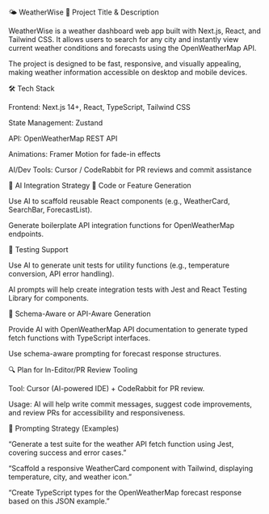🌤️ WeatherWise
🔖 Project Title & Description

WeatherWise is a weather dashboard web app built with Next.js, React, and Tailwind CSS. It allows users to search for any city and instantly view current weather conditions and forecasts using the OpenWeatherMap API.

The project is designed to be fast, responsive, and visually appealing, making weather information accessible on desktop and mobile devices.

🛠️ Tech Stack

Frontend: Next.js 14+, React, TypeScript, Tailwind CSS

State Management: Zustand

API: OpenWeatherMap REST API

Animations: Framer Motion for fade-in effects

AI/Dev Tools: Cursor / CodeRabbit for PR reviews and commit assistance

🧠 AI Integration Strategy
🧱 Code or Feature Generation

Use AI to scaffold reusable React components (e.g., WeatherCard, SearchBar, ForecastList).

Generate boilerplate API integration functions for OpenWeatherMap endpoints.

🧪 Testing Support

Use AI to generate unit tests for utility functions (e.g., temperature conversion, API error handling).

AI prompts will help create integration tests with Jest and React Testing Library for components.

📡 Schema-Aware or API-Aware Generation

Provide AI with OpenWeatherMap API documentation to generate typed fetch functions with TypeScript interfaces.

Use schema-aware prompting for forecast response structures.

🔍 Plan for In-Editor/PR Review Tooling

Tool: Cursor (AI-powered IDE) + CodeRabbit for PR review.

Usage: AI will help write commit messages, suggest code improvements, and review PRs for accessibility and responsiveness.

🧾 Prompting Strategy (Examples)

“Generate a test suite for the weather API fetch function using Jest, covering success and error cases.”

“Scaffold a responsive WeatherCard component with Tailwind, displaying temperature, city, and weather icon.”

“Create TypeScript types for the OpenWeatherMap forecast response based on this JSON example.”